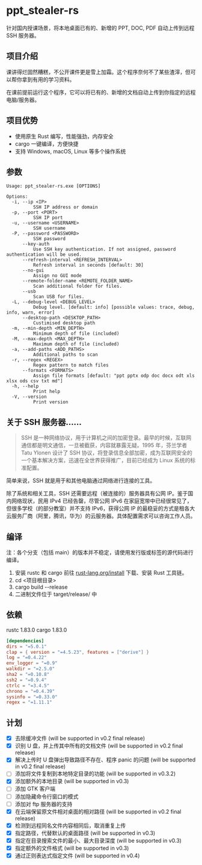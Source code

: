 # ppt_stealer-rs

针对国内授课场景，将本地桌面已有的、新增的 PPT, DOC, PDF 自动上传到远程 SSH 服务器。

## 项目介绍

课讲得烂固然糟糕，不公开课件更是雪上加霜。这个程序奈何不了某些渣滓，但可以帮你拿到有用的学习资料。

在课前提前运行这个程序，它可以将已有的、新增的文档自动上传到你指定的远程电脑/服务器。

## 项目优势

- 使用原生 Rust 编写，性能强劲，内存安全
- cargo 一键编译，方便快捷
- 支持 Windows, macOS, Linux 等多个操作系统

## 参数

```plaintext
Usage: ppt_stealer-rs.exe [OPTIONS]

Options:
  -i, --ip <IP>
          SSH IP address or domain
  -p, --port <PORT>
          SSH IP port
  -u, --username <USERNAME>
          SSH username
  -P, --password <PASSWORD>
          SSH password
      --key-auth
          Use SSH key authentication. If not assigned, password authentication will be used.
      --refresh-interval <REFRESH_INTERVAL>
          Refresh interval in seconds [default: 30]
      --no-gui
          Assign no GUI mode
      --remote-folder-name <REMOTE_FOLDER_NAME>
          Scan additional folder for files.
      --usb
          Scan USB for files.
  -L, --debug-level <DEBUG_LEVEL>
          Debug level. [default: info] [possible values: trace, debug, info, warn, error]
      --desktop-path <DESKTOP_PATH>
          Custimised desktop path
  -m, --min-depth <MIN_DEPTH>
          Minimum depth of file (included)
  -M, --max-depth <MAX_DEPTH>
          Maximum depth of file (included)
  -a, --add-paths <ADD_PATHS>
          Additional paths to scan
  -r, --regex <REGEX>
          Regex pattern to match files
      --formats <FORMATS>
          Assign file formats [default: "ppt pptx odp doc docx odt xls xlsx ods csv txt md"]
  -h, --help
          Print help
  -V, --version
          Print version
```

## 关于 SSH 服务器……

> SSH 是一种网络协议，用于计算机之间的加密登录。最早的时候，互联网通信都是明文通信，一旦被截获，内容就暴露无疑。1995 年，芬兰学者 Tatu Ylonen 设计了 SSH 协议，将登录信息全部加密，成为互联网安全的一个基本解决方案，迅速在全世界获得推广，目前已经成为 Linux 系统的标准配置。

简单来说，SSH 就是用于和其他电脑通过网络进行连接的工具。

除了系统和相关工具，SSH 还需要远程（被连接的）服务器具有公网 IP。鉴于国内网络现状，民用 IPv4 已经告罄，尽管公网 IPv6 在家庭宽带中已经很常见了，但很多学校（的部分教室）并不支持 IPv6，获得公网 IP 的最稳妥的方式是租各大云服务厂商（阿里，腾讯，华为）的云服务器。具体配置需求可以咨询工作人员。

## 编译

注：各个分支（包括 main）的版本并不稳定，请使用发行版或标签的源代码进行编译。

1. 安装 rustc 和 cargo
   前往 [rust-lang.org/install](https://www.rust-lang.org/tools/install) 下载、安装 Rust 工具链。
2. cd <项目根目录>
3. cargo build --release
4. 二进制文件位于 target/release/ 中

## 依赖

rustc 1.83.0
cargo 1.83.0

```toml
[dependencies]
dirs = "=5.0.1"
clap = { version = "=4.5.23", features = ["derive"] }
log = "=0.4.22"
env_logger = "=0.9"
walkdir = "=2.5.0"
sha2 = "=0.10.8"
ssh2 = "=0.9.4"
ctrlc = "=3.4.5"
chrono = "=0.4.39"
sysinfo = "=0.33.0"
regex = "=1.11.1"
```

## 计划

- [x] 去除缓冲文件 (will be supported in v0.2 final release)
- [x] 识别 U 盘，并上传其中所有的文档文件 (will be supported in v0.2 final release)
- [x] 解决上传时 U 盘弹出导致路径不存在、程序 panic 的问题 (will be supported in v0.2 final release)
- [ ] 添加将文件复制到本地特定目录的功能 (will be supported in v0.3.2)
- [x] 添加额外的本地目录 (will be supported in v0.3)
- [ ] 添加 GTK 客户端
- [ ] 添加隐藏命令行窗口的模式
- [ ] 添加对 ftp 服务器的支持
- [x] 在云端保留原文件相对桌面的相对路径 (will be supported in v0.2 final release)
- [x] 检测到远程同名文件内容相同后，取消重复上传
- [x] 指定路径，代替默认的桌面路径 (will be supported in v0.3)
- [x] 指定在目录搜索文件的最小、最大目录深度 (will be supported in v0.3)
- [x] 指定额外的文件格式 (will be supported in v0.3)
- [x] 通过正则表达式指定文件 (will be supported in v0.4)
